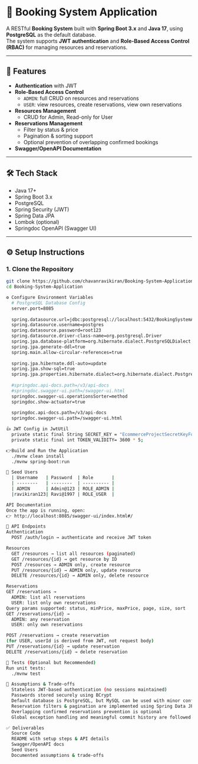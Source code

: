 # 📘 Booking System Application

A RESTful **Booking System** built with **Spring Boot 3.x** and **Java 17**, using **PostgreSQL** as the default database.  
The system supports **JWT authentication** and **Role-Based Access Control (RBAC)** for managing resources and reservations.

---

## 🚀 Features
- **Authentication** with JWT
- **Role-Based Access Control**
  - `ADMIN`: full CRUD on resources and reservations
  - `USER`: view resources, create reservations, view own reservations
- **Resources Management**
  - CRUD for Admin, Read-only for User
- **Reservations Management**
  - Filter by status & price
  - Pagination & sorting support
  - Optional prevention of overlapping confirmed bookings
- **Swagger/OpenAPI Documentation**
---

## 🛠 Tech Stack
- Java 17+
- Spring Boot 3.x
- PostgreSQL
- Spring Security (JWT)
- Spring Data JPA
- Lombok (optional)
- Springdoc OpenAPI (Swagger UI)

---

## ⚙️ Setup Instructions

### 1. Clone the Repository
```bash
git clone https://github.com/chavanravikiran/Booking-System-Application.git
cd Booking-System-Application

⚙️ Configure Environment Variables
  # PostgreSQL Database Config
  server.port=8085
  
  spring.datasource.url=jdbc:postgresql://localhost:5432/BookingSystemApplication
  spring.datasource.username=postgres
  spring.datasource.password=root123
  spring.datasource.driver-class-name=org.postgresql.Driver
  spring.jpa.database-platform=org.hibernate.dialect.PostgreSQLDialect
  spring.jpa.generate-ddl=true
  spring.main.allow-circular-references=true
  
  spring.jpa.hibernate.ddl-auto=update
  spring.jpa.show-sql=true
  spring.jpa.properties.hibernate.dialect=org.hibernate.dialect.PostgreSQLDialect
  
  #springdoc.api-docs.path=/v3/api-docs
  #springdoc.swagger-ui.path=/swagger-ui.html
  springdoc.swagger-ui.operationsSorter=method
  springdoc.show-actuator=true
  
  springdoc.api-docs.path=/v3/api-docs
  springdoc.swagger-ui.path=/swagger-ui.html

👍 JWT Config in JwtUtil
  private static final String SECRET_KEY = "EcommerceProjectSecretKeyForJwtAuthentication123456789012345678901234567890"; 
  private static final int TOKEN_VALIDITY= 3600 * 5;

👉Build and Run the Application
  ./mvnw clean install
  ./mvnw spring-boot:run

🔑 Seed Users
  | Username   | Password  | Role       |
  | --------   | --------  | ---------- |
  | ADMIN      | Admin@123 | ROLE_ADMIN |
  |ravikiran123| Ravi@1997 | ROLE_USER  |

API Documentation
Once the app is running, open:
👉 http://localhost:8085/swagger-ui/index.html#/

📂 API Endpoints
Authentication
  POST /auth/login → authenticate and receive JWT token

Resources
  GET /resources → list all resources (paginated)
  GET /resources/{id} → get resource by ID
  POST /resources → ADMIN only, create resource
  PUT /resources/{id} → ADMIN only, update resource
  DELETE /resources/{id} → ADMIN only, delete resource

Reservations
GET /reservations →
  ADMIN: list all reservations
  USER: list only own reservations
Query params supported: status, minPrice, maxPrice, page, size, sort
GET /reservations/{id} →
  ADMIN: any reservation
  USER: only own reservations

POST /reservations → create reservation
(for USER, userId is derived from JWT, not request body)
PUT /reservations/{id} → update reservation
DELETE /reservations/{id} → delete reservation

🧪 Tests (Optional but Recommended)
Run unit tests:
  ./mvnw test

📌 Assumptions & Trade-offs
  Stateless JWT-based authentication (no sessions maintained)
  Passwords stored securely using BCrypt
  Default database is PostgreSQL, but MySQL can be used with minor config changes
  Reservation filters & pagination are implemented using Spring Data JPA
  Overlapping confirmed reservations prevention is optional
  Global exception handling and meaningful commit history are followed

✅ Deliverables
  Source Code
  README with setup steps & API details
  Swagger/OpenAPI docs
  Seed Users
  Documented assumptions & trade-offs
